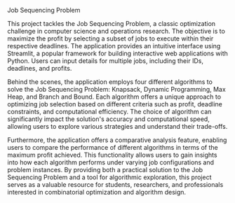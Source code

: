 Job Sequencing Problem

This project tackles the Job Sequencing Problem, a classic optimization challenge in computer science and operations research. The objective is to maximize the profit by selecting a subset of jobs to execute within their respective deadlines. The application provides an intuitive interface using Streamlit, a popular framework for building interactive web applications with Python. Users can input details for multiple jobs, including their IDs, deadlines, and profits.

Behind the scenes, the application employs four different algorithms to solve the Job Sequencing Problem: Knapsack, Dynamic Programming, Max Heap, and Branch and Bound. Each algorithm offers a unique approach to optimizing job selection based on different criteria such as profit, deadline constraints, and computational efficiency. The choice of algorithm can significantly impact the solution's accuracy and computational speed, allowing users to explore various strategies and understand their trade-offs.

Furthermore, the application offers a comparative analysis feature, enabling users to compare the performance of different algorithms in terms of the maximum profit achieved. This functionality allows users to gain insights into how each algorithm performs under varying job configurations and problem instances. By providing both a practical solution to the Job Sequencing Problem and a tool for algorithmic exploration, this project serves as a valuable resource for students, researchers, and professionals interested in combinatorial optimization and algorithm design.
